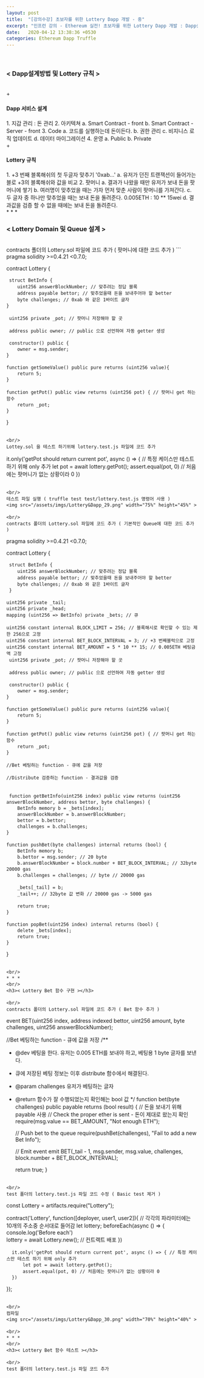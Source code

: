 ```yaml
---
layout: post
title:  "[강의수강] 초보자를 위한 Lottery Dapp 개발 - 중"
excerpt: "인프런 강의 - Ethereum 실전! 초보자를 위한 Lottery Dapp 개발 : Dapp설계방법 및 Lottery 규칙, Lottery Domain 및 Queue 설계, Lottery Bet 함수 구현, Lottery Bet 함수 테스트, 이더리움 GAS 계산"
date:   2020-04-12 13:38:36 +0530
categories: Ethereum Dapp Truffle
---
```


<br/>

<h3>< Dapp설계방법 및 Lottery 규칙 ></h3>  

<br/>
+ <h4>Dapp 서비스 설계</h4>
1. 지갑 관리 : 돈 관리  
2. 아키텍쳐  
  a. Smart Contract - front  
  b. Smart Contract - Server - front  
3. Code
  a. 코드를 실행하는데 돈이든다. 
  b. 권한 관리  
  c. 비지니스 로직 업데이트  
  d. 데이터 마이그레이션     
4. 운영  
  a. Public  
  b. Private    
  
<br/>
+ <h4>Lottery 규칙</h4> 
1. +3 번째 블록해쉬의 첫 두글자 맞추기 '0xab...'  
  a. 유저가 던진 트랜잭션이 들어가는 블로 +3의 블록해쉬와 값을 비교  
2. 팟머니  
  a. 결과가 나왔을 때만 유저가 보내 돈을 팟머니에 쌓기 
  b. 여러명이 맞추었을 때는 가자 먼저 맞춘 사람이 팟머니를 가져간다.  
  c. 두 글자 중 하나만 맞추었을 때는 보내 돈을 돌려준다. 0.005ETH : 10 ** 15wei    
  d. 결과값을 검증 할 수 없을 때에는 보내 돈을 돌려준다.       


<br/>
* * *
<br/>
<h3>< Lottery Domain 및 Queue 설계 ></h3> 

<br/>
contracts 폴더의 Lottery.sol 파일에 코드 추가 ( 팟머니에 대한 코드 추가 )    
  ```  
   pragma solidity >=0.4.21 <0.7.0;

   contract Lottery {

     struct BetInfo {
        uint256 answerBlockNumber; // 맞추려는 정답 블록 
        address payable bettor; // 맞추었을때 돈을 보내주어야 할 better
        byte challenges; // 0xab 와 같은 1바이트 글자
    }

     uint256 private _pot; // 팟머니 저장해야 할 곳

     address public owner; // public 으로 선언하여 자동 getter 생성

     constructor() public {
        owner = msg.sender;
    }

    function getSomeValue() public pure returns (uint256 value){
        return 5;
    }

    function getPot() public view returns (uint256 pot) { // 팟머니 get 하는 함수 
        return _pot;
    }

  }
  ```
  
<br/>
Lottey.sol 을 테스트 하기위해 lottery.test.js 파일에 코드 추가  
  ```  
  it.only('getPot should return current pot', async () => { // 특정 케이스만 테스트 하기 위해 only 추가
        let pot = await lottery.getPot();
        assert.equal(pot, 0) // 처음에는 팟머니가 없는 상황이라 0
  })
  ```  

<br/>
테스트 파일 실행 ( truffle test test/lottery.test.js 명령어 사용 )  
<img src="/assets/imgs/Lottery&Dapp_29.png" width="75%" height="45%" >  

<br/>
contracts 폴더의 Lottery.sol 파일에 코드 추가 ( 기본적인 Queue에 대한 코드 추가 )  
  ``` 
  pragma solidity >=0.4.21 <0.7.0;

  contract Lottery {

     struct BetInfo {
        uint256 answerBlockNumber; // 맞추려는 정답 블록
        address payable bettor; // 맞추었을때 돈을 보내주어야 할 better
        byte challenges; // 0xab 와 같은 1바이트 글자
     }

    uint256 private _tail;
    uint256 private _head;
    mapping (uint256 => BetInfo) private _bets; // 큐

    uint256 constant internal BLOCK_LIMIT = 256; // 블록해시로 확인할 수 있는 제한 256으로 고정 
    uint256 constant internal BET_BLOCK_INTERVAL = 3; // +3 번째블럭으로 고정 
    uint256 constant internal BET_AMOUNT = 5 * 10 ** 15; // 0.005ETH 베팅금액 고정
     uint256 private _pot; // 팟머니 저장해야 할 곳

     address public owner; // public 으로 선언하여 자동 getter 생성

     constructor() public {
        owner = msg.sender;
    }

    function getSomeValue() public pure returns (uint256 value){
        return 5;
    }

    function getPot() public view returns (uint256 pot) { // 팟머니 get 하는 함수 
        return _pot;
    }

    //Bet 베팅하는 function - 큐에 값을 저장

    //Distribute 검증하는 function - 결과값을 검증


     function getBetInfo(uint256 index) public view returns (uint256 answerBlockNumber, address bettor, byte challenges) {
        BetInfo memory b = _bets[index];
        answerBlockNumber = b.answerBlockNumber;
        bettor = b.bettor;
        challenges = b.challenges;
    }

    function pushBet(byte challenges) internal returns (bool) {
        BetInfo memory b;
        b.bettor = msg.sender; // 20 byte
        b.answerBlockNumber = block.number + BET_BLOCK_INTERVAL; // 32byte  20000 gas
        b.challenges = challenges; // byte // 20000 gas

        _bets[_tail] = b;
        _tail++; // 32byte 값 변화 // 20000 gas -> 5000 gas

        return true;
    }

    function popBet(uint256 index) internal returns (bool) {
        delete _bets[index];
        return true;
    }
  }
  ``` 

<br/>
* * *
<br/>
<h3>< Lottery Bet 함수 구현 ></h3>  

<br/>
contracts 폴더의 Lottery.sol 파일에 코드 추가 ( Bet 함수 추가 )  
  ``` 
  event BET(uint256 index, address indexed bettor, uint256 amount, byte challenges, uint256 answerBlockNumber);
  
  //Bet 베팅하는 function - 큐에 값을 저장
  /**
   * @dev 베팅을 한다. 유저는 0.005 ETH를 보내야 하고, 베팅용 1 byte 글자를 보낸다.
   * 큐에 저장된 베팅 정보는 이후 distribute 함수에서 해결된다.
   * @param challenges 유저가 베팅하는 글자
   * @return 함수가 잘 수행되었는지 확인해는 bool 값
   */
  function bet(byte challenges) public payable returns (bool result) { // 돈을 보내기 위해 payable 사용
      // Check the proper ether is sent - 돈이 제대로 왔는지 확인
      require(msg.value == BET_AMOUNT, "Not enough ETH");

      // Push bet to the queue
      require(pushBet(challenges), "Fail to add a new Bet Info");

      // Emit event
      emit BET(_tail - 1, msg.sender, msg.value, challenges, block.number + BET_BLOCK_INTERVAL);

      return true;
  }
  ``` 

<br/>
test 폴더의 lottery.test.js 파일 코드 수정 ( Basic test 제거 )  
  ``` 
  const Lottery = artifacts.require("Lottery");

  contract('Lottery', function([deployer, user1, user2]){ // 각각의 파라미터에는 10개의 주소중 순서대로 들어감
      let lottery;
      beforeEach(async () => {
          console.log('Before each')    
          lottery = await Lottery.new();  // 컨트랙트 배포 
      })

      it.only('getPot should return current pot', async () => { // 특정 케이스만 테스트 하기 위해 only 추가
          let pot = await lottery.getPot();
          assert.equal(pot, 0) // 처음에는 팟머니가 없는 상황이라 0
      })

  });
  ``` 

<br/>
컴파일  
<img src="/assets/imgs/Lottery&Dapp_30.png" width="70%" height="40%" >

<br/>
* * *
<br/>
<h3>< Lottery Bet 함수 테스트 ></h3>  

<br/>
test 폴더의 lottery.test.js 파일 코드 추가    






